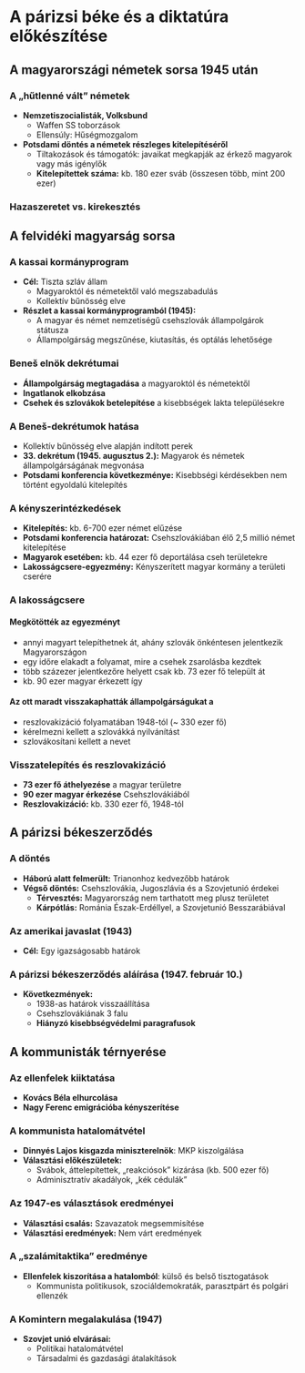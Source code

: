 # A párizsi béke és a diktatúra előkészítése

## A magyarországi németek sorsa 1945 után

### A „hűtlenné vált” németek
- **Nemzetiszocialisták, Volksbund**
  - Waffen SS toborzások
  - Ellensúly: Hűségmozgalom
- **Potsdami döntés a németek részleges kitelepítéséről**
  - Tiltakozások és támogatók: javaikat megkapják az érkező magyarok vagy más igénylők
  - **Kitelepítettek száma:** kb. 180 ezer sváb (összesen több, mint 200 ezer)
  
### Hazaszeretet vs. kirekesztés

## A felvidéki magyarság sorsa

### A kassai kormányprogram
- **Cél:** Tiszta szláv állam
  - Magyaroktól és németektől való megszabadulás
  - Kollektív bűnösség elve
- **Részlet a kassai kormányprogramból (1945):**
  - A magyar és német nemzetiségű csehszlovák állampolgárok státusza
  - Állampolgárság megszűnése, kiutasítás, és optálás lehetősége

### Beneš elnök dekrétumai
- **Állampolgárság megtagadása** a magyaroktól és németektől
- **Ingatlanok elkobzása**  
- **Csehek és szlovákok betelepítése** a kisebbségek lakta településekre

### A Beneš-dekrétumok hatása
- Kollektív bűnösség elve alapján indított perek
- **33. dekrétum (1945. augusztus 2.):** Magyarok és németek állampolgárságának megvonása
- **Potsdami konferencia következménye:** Kisebbségi kérdésekben nem történt egyoldalú kitelepítés

### A kényszerintézkedések
- **Kitelepítés:** kb. 6-700 ezer német elűzése
- **Potsdami konferencia határozat:** Csehszlovákiában élő 2,5 millió német kitelepítése
- **Magyarok esetében:** kb. 44 ezer fő deportálása cseh területekre
- **Lakosságcsere-egyezmény:** Kényszerített magyar kormány a területi cserére

### A lakosságcsere
#### Megkötötték az egyezményt
- annyi magyart telepíthetnek át, ahány szlovák önkéntesen
jelentkezik Magyarországon
- egy időre elakadt a folyamat, mire a csehek zsarolásba kezdtek
- több százezer jelentkezőre helyett csak kb. 73 ezer fő települt át
- kb. 90 ezer magyar érkezett így
#### Az ott maradt visszakaphatták állampolgárságukat a
- reszlovakizáció folyamatában 1948-tól (~ 330 ezer fő)
- kérelmezni kellett a szlovákká nyilvánítást
- szlovákosítani kellett a nevet
### Visszatelepítés és reszlovakizáció
- **73 ezer fő áthelyezése** a magyar területre
- **90 ezer magyar érkezése** Csehszlovákiából
- **Reszlovakizáció:** kb. 330 ezer fő, 1948-tól

## A párizsi békeszerződés

### A döntés
- **Háború alatt felmerült:** Trianonhoz kedvezőbb határok
- **Végső döntés:** Csehszlovákia, Jugoszlávia és a Szovjetunió érdekei
  - **Térvesztés:** Magyarország nem tarthatott meg plusz területet
  - **Kárpótlás:** Románia Észak-Erdéllyel, a Szovjetunió Besszarábiával
### Az amerikai javaslat (1943)
- **Cél:** Egy igazságosabb határok
### A párizsi békeszerződés aláírása (1947. február 10.)
- **Következmények:** 
  - 1938-as határok visszaállítása
  - Csehszlovákiának 3 falu
  - **Hiányzó kisebbségvédelmi paragrafusok**

## A kommunisták térnyerése

### Az ellenfelek kiiktatása
- **Kovács Béla elhurcolása**
- **Nagy Ferenc emigrációba kényszerítése**

### A kommunista hatalomátvétel
- **Dinnyés Lajos kisgazda miniszterelnök**: MKP kiszolgálása
- **Választási előkészületek:**
  - Svábok, áttelepítettek, „reakciósok” kizárása (kb. 500 ezer fő)
  - Adminisztratív akadályok, „kék cédulák”

### Az 1947-es választások eredményei
- **Választási csalás:** Szavazatok megsemmisítése
- **Választási eredmények:** Nem várt eredmények

### A „szalámitaktika” eredménye
- **Ellenfelek kiszorítása a hatalomból**: külső és belső tisztogatások
  - Kommunista politikusok, szociáldemokraták, parasztpárt és polgári ellenzék

### A Komintern megalakulása (1947)
- **Szovjet unió elvárásai:**
  - Politikai hatalomátvétel
  - Társadalmi és gazdasági átalakítások

